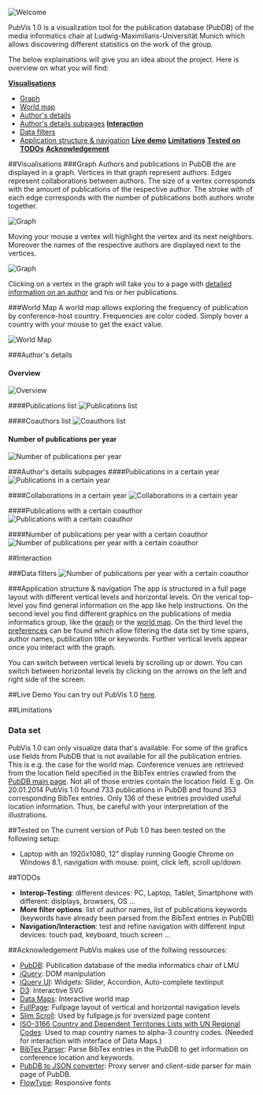
![Welcome](https://raw.github.com/katzenfriseur/PubGraph/master/WebContent/img/readme/welcome.PNG)

PubVis 1.0 is a visualization tool for the publication database (PubDB) of the media informatics chair at Ludwig-Maximilians-Universität Munich which allows discovering different statistics on the work of the group.

The below explainations will give you an idea about the project. Here is overview on what you will find:

**[Visualisations](#visualisations)**
* [Graph](#graph)
* [World map](#world-map)
* [Author's details](#authors-details)
* [Author's details subpages](#authors-details-subpages)
**[Interaction](#interaction)**
* [Data filters](#data-filters)
* [Application structure & navigation](#application-structure-navigation)
**[Live demo](#live-demo)**
**[Limitations](#limitations)**
**[Tested on](#tested-on)**
**[TODOs](#todos)**
**[Acknowledgement](#acknowledgement)**


##Visualisations
###Graph
Authors and publications in PubDB the are displayed in a graph. Vertices in that graph represent authors. Edges represent collaborations between authors. The size of a vertex corresponds with the amount of publications of the respective author. The stroke with of each edge corresponds with the number of publications both authors wrote together.

![Graph](https://raw.github.com/katzenfriseur/PubGraph/master/WebContent/img/readme/graph-standard.PNG)

Moving your mouse a vertex will highlight the vertex and its next neighbors. Moreover the names of the respective authors are displayed next to the vertices.   

![Graph](https://raw.github.com/katzenfriseur/PubGraph/master/WebContent/img/readme/graph-standard-highlighting.PNG)

Clicking on a vertex in the graph will take you to a page with [detailed information on an author](#authors-details) and his or her publications.


###World Map
A world map allows exploring the frequency of publication by conference-host country. Frequencies are color coded. Simply hover a country with your mouse to get the exact value.

![World Map](https://raw.github.com/katzenfriseur/PubGraph/master/WebContent/img/readme/worldmap-highlighting.PNG)

###Author's details
#### Overview
![Overview](https://raw.github.com/katzenfriseur/PubGraph/master/WebContent/img/readme/author-general.PNG)

####Publications list
![Publications list](https://raw.github.com/katzenfriseur/PubGraph/master/WebContent/img/readme/author-publications.PNG)

####Coauthors list
![Coauthors list](https://raw.github.com/katzenfriseur/PubGraph/master/WebContent/img/readme/author-coauthors.PNG)

#### Number of publications per year
![Number of publications per year](https://raw.github.com/katzenfriseur/PubGraph/master/WebContent/img/readme/author-annual.PNG)


###Author's details subpages
####Publications in a certain year
![Publications in a certain year](https://raw.github.com/katzenfriseur/PubGraph/master/WebContent/img/readme/author-pubs-year.PNG)

####Collaborations in a certain year
![Collaborations in a certain year](https://raw.github.com/katzenfriseur/PubGraph/master/WebContent/img/readme/author-coauthor-year.PNG)

####Publications with a certain coauthor
![Publications with a certain coauthor](https://raw.github.com/katzenfriseur/PubGraph/master/WebContent/img/readme/author-pubs-collab.PNG)

####Number of publications per year with a certain coauthor
![Number of publications per year with a certain coauthor](https://raw.github.com/katzenfriseur/PubGraph/master/WebContent/img/readme/author-annual-collab.PNG)


##Interaction

###Data filters
![Number of publications per year with a certain coauthor](https://raw.github.com/katzenfriseur/PubGraph/master/WebContent/img/readme/filter-autocomplete.png)


###Application structure & navigation
The app is structured in a full page layout with different vertical levels and horizontal levels. On the verical top-level you find general information on the app like help instructions. On the second level you find different graphics on the publications of media informatics group, like the [graph](#graph) or the [world map](#world-map). On the third level the [preferences](#filters) can be found which allow filtering the data set by time spans, author names, publication title or keywords. Further vertical levels appear once you interact with the graph.

You can switch between vertical levels by scrolling up or down. You can switch between horizontal levels by clicking on the arrows on the left and right side of the screen.



##Live Demo
You can try out PubVis 1.0 [here](http://botterblaumenstengel.de/pubvis/).


##Limitations
### Data set
PubVis 1.0 can only visualize data that's available. For some of the grafics use fields from PubDB that is not available for all the publication entries. This is e.g. the case for the world map. Conference venues are retrieved from the location field specified in the BibTex entries crawled from the [PubDB main page](www.medien.ifi.lmu.de/cgi-bin/search.pl?all:all:all:all:all). Not all of those entries contain the location field. E.g. On 20.01.2014 PubVis 1.0 found 733 publications in PubDB and found 353 corresponding BibTex entries. Only 136 of these entries provided useful location information. Thus, be careful with your interpretation of the illustrations.


##Tested on
The current version of Pub 1.0 has been tested on the following setup:
- Laptop with an 1920x1080, 12" display running Google Chrome on Windows 8.1, navigation with mouse: point, click left, scroll up/down 


##TODOs
- **Interop-Testing**: different devices: PC, Laptop, Tablet, Smartphone with different: dislplays, browsers, OS ...
- **More filter options**: list of author names, list of publications keywords (keywords have already been parsed from the BibText entries in PubDB)
- **Navigation/Interaction**: test and refine navigation with different input devices: touch pad, keyboard, touch screen ...


##Acknowledgement
PubVis makes use of the follwing ressources:
- [PubDB](http://www.medien.ifi.lmu.de/cgi-bin/search.pl?all:all:all:all:all): Publication database of the media informatics chair of LMU 
- [jQuery](http://jquery.com/): DOM manipulation
- [jQuery UI](http://jqueryui.com/): Widgets: Slider, Accordion, Auto-complete textinput
- [D3](http://d3js.org/): Interactive SVG
- [Data Maps](http://datamaps.github.io/): Interactive world map
- [FullPage](https://github.com/alvarotrigo/fullPage.js): Fullpage layout of vertical and horizontal navigation levels
- [Slim Scroll](http://rocha.la/jQuery-slimScroll): Used by fullpage.js for oversized page content
- [ISO-3166 Country and Dependent Territories Lists with UN Regional Codes](https://github.com/lukes/ISO-3166-Countries-with-Regional-Codes): Used to map country names to alpha-3 country codes. (Needed for interaction with interface of Data Maps.)
- [BibTex Parser](https://github.com/mikolalysenko/bibtex-parser): Parse BibTex entries in the PubDB to get information on conference location and keywords.
- [PubDB to JSON converter](https://github.com/wilkoer/pubdb_to_json_converter/): Proxy server and client-side parser for main page of PubDB.
- [FlowType](https://github.com/simplefocus/FlowType.JS/): Responsive fonts 
